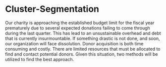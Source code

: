 # Cluster-Segmentation

Our charity is approaching the established budget limit for the fiscal year prematurely due to several expected donations failing to come through during the last quarter. This has lead to an unsustainable overhead and debt that is currently insurmountable. If something drastic is not done, and soon, our organization will face dissolution. Donor acquisition is both time consuming and costly. There are limited resources that must be allocated to find and contact potential donors. Given this situation, two methods will be utilized to find the best approach.

